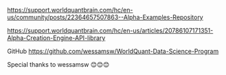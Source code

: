 
https://support.worldquantbrain.com/hc/en-us/community/posts/22364657507863--Alpha-Examples-Repository

https://support.worldquantbrain.com/hc/en-us/articles/20786107171351-Alpha-Creation-Engine-API-library

GitHub
https://github.com/wessamsw/WorldQuant-Data-Science-Program


Special thanks to wessamsw 😊😊😊
